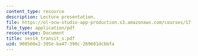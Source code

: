 ```yaml
---
content_type: resource
description: Lecture presentation.
file: https://ol-ocw-studio-app-production.s3.amazonaws.com/courses/17-55j-introduction-to-latin-american-studies-fall-2006/908560e2395eba47390c269601dcbbfa_ses14_transit_s.pdf
file_type: application/pdf
resourcetype: Document
title: ses14_transit_s.pdf
uid: 908560e2-395e-ba47-390c-269601dcbbfa
---
```

